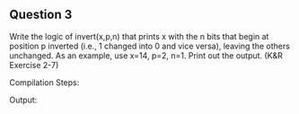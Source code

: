 ## Question 3

Write the logic of invert(x,p,n) that prints x with the n bits that begin at position p inverted (i.e., 1 changed into 0 and vice versa), leaving the others unchanged. As an example, use x=14, p=2, n=1. Print out the output. (K&R Exercise 2-7) 

Compilation Steps:  

Output:
